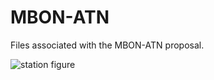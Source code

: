 
<!-- README.md is generated from README.Rmd. Please edit that file -->

# MBON-ATN

<!-- badges: start -->
<!-- badges: end -->

Files associated with the MBON-ATN proposal.

![station figure]('figures/mbon-atn_map.tif')
